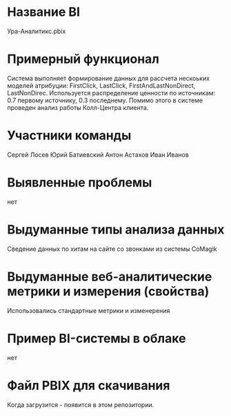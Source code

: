 # Название BI

Ура-Аналитикс.pbix

# Примерный функционал

Система выполняет формирование данных для рассчета нескоьких моделей атрибуции: FirstClick, LastClick, FirstAndLastNonDirect, LastNonDirec. Используется распределение ценности по источникам: 0.7 первому источнику, 0.3 последнему. Помимо этого в системе проведен анализ работы Колл-Центра клиента.

# Участники команды

Сергей Лосев
Юрий Батиевский
Антон Астахов
Иван Иванов

# Выявленные проблемы

нет

# Выдуманные типы анализа данных

Сведение данных по хитам на сайте со звонками из системы CoMagik

# Выдуманные веб-аналитические метрики и измерения (свойства)

Использовались стандартные метрики и изменерения

# Пример BI-системы в облаке

нет

# Файл PBIX для скачивания

Когда загрузится - появится в этом репозитории.
